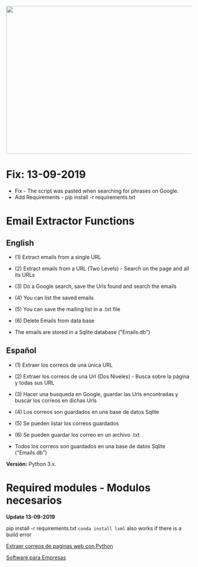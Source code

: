 <p align="center">
  <img width="560" height="400" src="https://github.com/DiegoCaraballo/Email-extractor/blob/master/EmailExtractor.PNG">
</p>

# Fix: 13-09-2019
- Fix - The script was pasted when searching for phrases on Google.
- Add Requirements - pip install -r requirements.txt

# Email Extractor Functions

## English 
- (1) Extract emails from a single URL
- (2) Extract emails from a URL (Two Levels) - Search on the page and all its URLs
- (3) Do a Google search, save the Urls found and search the emails
- (4) You can list the saved emails
- (5) You can save the mailing list in a .txt file
- (6) Delete Emails from data base

- The emails are stored in a Sqlite database ("Emails.db")

## Español
- (1) Extraer los correos de una única URL
- (2) Extraer los correos de una Url (Dos Niveles) - Busca sobre la página y todas sus URL
- (3) Hacer una busqueda en Google, guardar las Urls encontradas y buscar los correos en dichas Urls
- (4) Los correos son guardados en una base de datos Sqlite
- (5) Se pueden listar los correos guardados
- (6) Se pueden guardar los correo en un archivo .txt

- Todos los correos son guardados en una base de datos Sqlite ("Emails.db")

**Versión:** Python 3.x.

# Required modules - Modulos necesarios

**Update 13-09-2019**

pip install -r requirements.txt
`conda install lxml` also works if there is a build error

[Extraer correos de paginas web con Python](http://www.pythondiario.com/2018/04/extraer-correos-electronicos-de-paginas.html)

[Software para Empresas](https://www.softtero.com)
